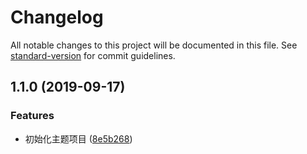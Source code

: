 # Changelog

All notable changes to this project will be documented in this file. See [standard-version](https://github.com/conventional-changelog/standard-version) for commit guidelines.

## 1.1.0 (2019-09-17)


### Features

* 初始化主题项目 ([8e5b268](https://github.com/maoyuanjun/vuepress-theme-elegant/commit/8e5b268))
